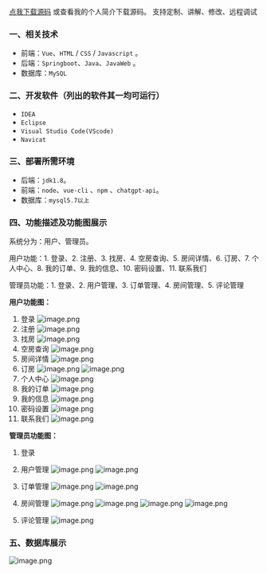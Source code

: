 [点我下载源码](https://www.oneprosol.com/detail/e337a41ab35d4bdeba9c16bf91b3af25)
或查看我的个人简介下载源码。
支持定制、讲解、修改、远程调试
### 一、相关技术
- 前端：`Vue`、`HTML` / `CSS` / `Javascript` 。
- 后端：`Springboot`、`Java`、`JavaWeb` 。
- 数据库：`MySQL`

### 二、开发软件（列出的软件其一均可运行）
- `IDEA`
- `Eclipse`
- `Visual Studio Code(VScode)`
- `Navicat`
### 三、部署所需环境

- 后端：`jdk1.8`。
- 前端：`node`、`vue-cli` 、`npm`  、`chatgpt-api`。
- 数据库：`mysql5.7以上`

### 四、功能描述及功能图展示
系统分为：用户、管理员。

用户功能：1. 登录、2. 注册、3. 找房、4. 空房查询、5. 房间详情、6. 订房、7. 个人中心、8. 我的订单、9. 我的信息、10. 密码设置、11. 联系我们

管理员功能：1. 登录、2. 用户管理、3. 订单管理、4. 房间管理、5. 评论管理

**用户功能图：**

1. 登录
![image.png](https://pic.picprosol.com/user_upload/1ca4a16527164fbdbe5588f4023765f3/2025-06-22%2013:30:41_image.png)
2. 注册
![image.png](https://pic.picprosol.com/user_upload/1ca4a16527164fbdbe5588f4023765f3/2025-06-22%2013:30:47_image.png)
3. 找房
![image.png](https://pic.picprosol.com/user_upload/1ca4a16527164fbdbe5588f4023765f3/2025-06-22%2013:27:53_image.png)
4. 空房查询
![image.png](https://pic.picprosol.com/user_upload/1ca4a16527164fbdbe5588f4023765f3/2025-06-22%2013:28:17_image.png)
5. 房间详情
![image.png](https://pic.picprosol.com/user_upload/1ca4a16527164fbdbe5588f4023765f3/2025-06-22%2013:28:39_image.png)
6. 订房
![image.png](https://pic.picprosol.com/user_upload/1ca4a16527164fbdbe5588f4023765f3/2025-06-22%2013:28:47_image.png)
![image.png](https://pic.picprosol.com/user_upload/1ca4a16527164fbdbe5588f4023765f3/2025-06-22%2013:29:01_image.png)
7. 个人中心
![image.png](https://pic.picprosol.com/user_upload/1ca4a16527164fbdbe5588f4023765f3/2025-06-22%2013:29:40_image.png)
8. 我的订单
![image.png](https://pic.picprosol.com/user_upload/1ca4a16527164fbdbe5588f4023765f3/2025-06-22%2013:29:53_image.png)
9. 我的信息
![image.png](https://pic.picprosol.com/user_upload/1ca4a16527164fbdbe5588f4023765f3/2025-06-22%2013:30:05_image.png)
10. 密码设置
![image.png](https://pic.picprosol.com/user_upload/1ca4a16527164fbdbe5588f4023765f3/2025-06-22%2013:30:13_image.png)
11. 联系我们
![image.png](https://pic.picprosol.com/user_upload/1ca4a16527164fbdbe5588f4023765f3/2025-06-22%2013:30:20_image.png)

**管理员功能图：**

1. 登录

2. 用户管理
![image.png](https://pic.picprosol.com/user_upload/1ca4a16527164fbdbe5588f4023765f3/2025-06-22%2013:30:57_image.png)
![image.png](https://pic.picprosol.com/user_upload/1ca4a16527164fbdbe5588f4023765f3/2025-06-22%2013:32:26_image.png)
3. 订单管理
![image.png](https://pic.picprosol.com/user_upload/1ca4a16527164fbdbe5588f4023765f3/2025-06-22%2013:31:08_image.png)
![image.png](https://pic.picprosol.com/user_upload/1ca4a16527164fbdbe5588f4023765f3/2025-06-22%2013:31:14_image.png)
4. 房间管理
![image.png](https://pic.picprosol.com/user_upload/1ca4a16527164fbdbe5588f4023765f3/2025-06-22%2013:31:58_image.png)
![image.png](https://pic.picprosol.com/user_upload/1ca4a16527164fbdbe5588f4023765f3/2025-06-22%2013:32:14_image.png)
![image.png](https://pic.picprosol.com/user_upload/1ca4a16527164fbdbe5588f4023765f3/2025-06-22%2013:32:59_image.png)
![image.png](https://pic.picprosol.com/user_upload/1ca4a16527164fbdbe5588f4023765f3/2025-06-22%2013:33:05_image.png)
5. 评论管理
![image.png](https://pic.picprosol.com/user_upload/1ca4a16527164fbdbe5588f4023765f3/2025-06-22%2013:33:11_image.png)

### 五、数据库展示
![image.png](https://pic.picprosol.com/user_upload/1ca4a16527164fbdbe5588f4023765f3/2025-06-22%2013:33:51_image.png)
